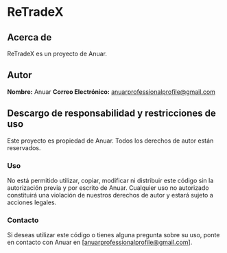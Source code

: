 # ReTradeX

## Acerca de

ReTradeX es un proyecto de Anuar. 

## Autor

**Nombre:** Anuar
**Correo Electrónico:** anuarprofessionalprofile@gmail.com

## Descargo de responsabilidad y restricciones de uso

Este proyecto es propiedad de Anuar. Todos los derechos de autor están reservados.

### Uso

No está permitido utilizar, copiar, modificar ni distribuir este código sin la autorización previa y por escrito de Anuar. Cualquier uso no autorizado constituirá una violación de nuestros derechos de autor y estará sujeto a acciones legales.

### Contacto

Si deseas utilizar este código o tienes alguna pregunta sobre su uso, ponte en contacto con Anuar en [anuarprofessionalprofile@gmail.com].
